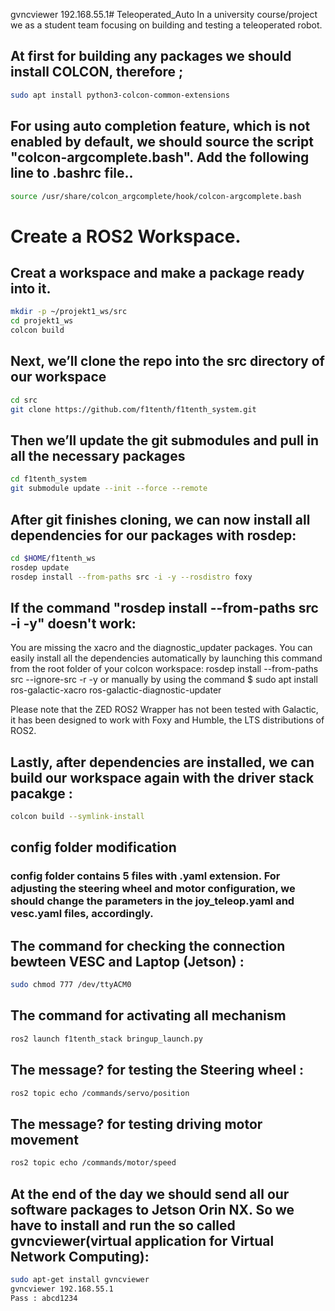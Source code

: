 gvncviewer 192.168.55.1# Teleoperated_Auto
In a university course/project we as a student team focusing on building and testing a teleoperated robot.

## At first for building any packages we should install COLCON, therefore ;
```bash
sudo apt install python3-colcon-common-extensions
```

## For using auto completion feature, which is not enabled by default, we should source the script "colcon-argcomplete.bash". Add the following line to .bashrc file..

```bash
source /usr/share/colcon_argcomplete/hook/colcon-argcomplete.bash
```
# Create a ROS2 Workspace. 
## Creat a workspace and make a package ready into it.
```bash
mkdir -p ~/projekt1_ws/src
cd projekt1_ws
colcon build
```
## Next, we’ll clone the repo into the src directory of our workspace
```bash
cd src
git clone https://github.com/f1tenth/f1tenth_system.git
```
## Then we’ll update the git submodules and pull in all the necessary packages
```bash
cd f1tenth_system
git submodule update --init --force --remote
```
## After git finishes cloning, we can now install all dependencies for our packages with rosdep:
```bash
cd $HOME/f1tenth_ws
rosdep update
rosdep install --from-paths src -i -y --rosdistro foxy
``` 

## If the command "rosdep install --from-paths src -i -y" doesn't work:
You are missing the xacro and the diagnostic_updater packages.
You can easily install all the dependencies automatically by launching this command from the root folder of your colcon workspace:
rosdep install --from-paths src --ignore-src -r -y
or manually by using the command
$ sudo apt install ros-galactic-xacro ros-galactic-diagnostic-updater

Please note that the ZED ROS2 Wrapper has not been tested with Galactic, it has been designed to work with Foxy and Humble, the LTS distributions of ROS2.
## Lastly, after dependencies are installed, we can build our workspace again with the driver stack pacakge : 
```bash
colcon build --symlink-install
```

## config folder modification
### config folder contains 5 files with .yaml extension. For adjusting the steering wheel and motor configuration, we should change the parameters in the joy_teleop.yaml and vesc.yaml files, accordingly.

## The command for checking the connection bewteen VESC and Laptop (Jetson) : 
```bash
sudo chmod 777 /dev/ttyACM0
````

## The command for activating all mechanism 
````bash
ros2 launch f1tenth_stack bringup_launch.py
````

## The message? for testing the Steering wheel : 
```bash
ros2 topic echo /commands/servo/position
````
## The message? for testing driving motor movement
```bash
ros2 topic echo /commands/motor/speed
```

## At the end of the day we should send all our software packages to Jetson Orin NX. So we have to install and run the so called gvncviewer(virtual application for Virtual Network Computing):
```bash
sudo apt-get install gvncviewer
gvncviewer 192.168.55.1
Pass : abcd1234
```

